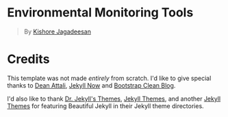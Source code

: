 # Environmental Monitoring Tools

> By [Kishore Jagadeesan](http://jkkishore85.github.io/)


# Credits

This template was not made *entirely* from scratch. I'd like to give special thanks to [Dean Attali](https://deanattali.com/),  [Jekyll Now](https://github.com/barryclark/jekyll-now) and [Bootstrap Clean Blog](https://github.com/IronSummitMedia/startbootstrap-clean-blog).

I'd also like to thank [Dr. Jekyll's Themes](https://drjekyllthemes.github.io/), [Jekyll Themes](http://jekyllthemes.org/), and another [Jekyll Themes](http://jekyllrc.github.io/jekyllthemes/) for featuring Beautiful Jekyll in their Jekyll theme directories.
